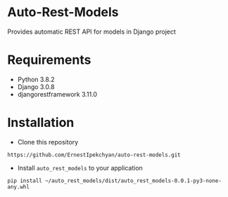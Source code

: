 # Auto-Rest-Models
Provides automatic REST API for models in Django project

# Requirements
- Python 3.8.2
- Django 3.0.8
- djangorestframework 3.11.0

# Installation
- Clone this repository

```https://github.com/ErnestIpekchyan/auto-rest-models.git```

- Install `auto_rest_models` to your application

```pip install ~/auto_rest_models/dist/auto_rest_models-0.0.1-py3-none-any.whl```